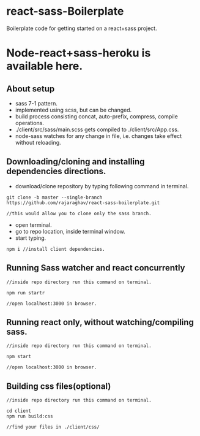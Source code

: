 # react-sass-Boilerplate

Boilerplate code for getting started on a react+sass project.

# Node-react+sass-heroku is available here.

## About setup

* sass 7-1 pattern.
* implemented using scss, but can be changed.
* build process consisting concat, auto-prefix, compress, compile operations.
* ./client/src/sass/main.scss gets compiled to ./client/src/App.css.
* node-sass watches for any change in file, i.e. changes take effect without reloading.

## Downloading/cloning and installing dependencies directions.

* download/clone repository by typing following command in terminal.

```
git clone -b master --single-branch https://github.com/rajaraghav/react-sass-boilerplate.git

//this would allow you to clone only the sass branch.
```

* open terminal.
* go to repo location, inside terminal window.
* start typing.

```
npm i //install client dependencies.
```

## Running Sass watcher and react concurrently

```
//inside repo directory run this command on terminal.

npm run startr

//open localhost:3000 in browser.
```

## Running react only, without watching/compiling sass.

```
//inside repo directory run this command on terminal.

npm start

//open localhost:3000 in browser.
```

## Building css files(optional)

```
//inside repo directory run this command on terminal.

cd client
npm run build:css

//find your files in ./client/css/
```
